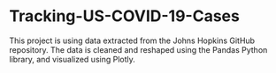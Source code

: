 # Tracking-US-COVID-19-Cases
This project is using data extracted from the Johns Hopkins GitHub repository.  The data is cleaned and reshaped using the Pandas Python library, and visualized using Plotly.
